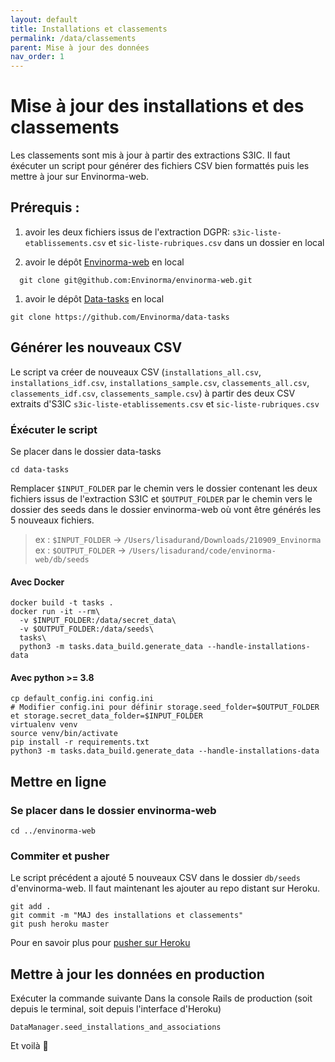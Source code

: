 ```yaml
---
layout: default
title: Installations et classements
permalink: /data/classements
parent: Mise à jour des données
nav_order: 1
---
```


# Mise à jour des installations et des classements

Les classements sont mis à jour à partir des extractions S3IC. Il faut éxécuter un script pour générer des fichiers CSV bien formattés puis les mettre à jour sur Envinorma-web.

## Prérequis :

1. avoir les deux fichiers issus de l'extraction DGPR: `s3ic-liste-etablissements.csv` et `sic-liste-rubriques.csv` dans un dossier en local

2. avoir le dépôt [Envinorma-web](https://github.com/Envinorma/envinorma-web) en local
  ```
    git clone git@github.com:Envinorma/envinorma-web.git
  ```
1. avoir le dépôt [Data-tasks](https://github.com/Envinorma/data-tasks) en local
  ```
  git clone https://github.com/Envinorma/data-tasks
  ```

## Générer les nouveaux CSV

Le script va créer de nouveaux CSV (`installations_all.csv`, `installations_idf.csv`, `installations_sample.csv`, `classements_all.csv`, `classements_idf.csv`, `classements_sample.csv`) à partir des deux CSV extraits d'S3IC `s3ic-liste-etablissements.csv` et `sic-liste-rubriques.csv`

### Éxécuter le script

Se placer dans le dossier data-tasks
```
cd data-tasks
```

Remplacer `$INPUT_FOLDER` par le chemin vers le dossier contenant les deux fichiers issus de l'extraction S3IC et `$OUTPUT_FOLDER` par le chemin vers le dossier des seeds dans le dossier envinorma-web où vont être générés les 5 nouveaux fichiers.

> ex : `$INPUT_FOLDER` -> `/Users/lisadurand/Downloads/210909_Envinorma`\
> ex : `$OUTPUT_FOLDER` -> `/Users/lisadurand/code/envinorma-web/db/seeds`


#### Avec Docker
```
docker build -t tasks .
docker run -it --rm\
  -v $INPUT_FOLDER:/data/secret_data\
  -v $OUTPUT_FOLDER:/data/seeds\
  tasks\
  python3 -m tasks.data_build.generate_data --handle-installations-data
```

#### Avec python >= 3.8
```
cp default_config.ini config.ini
# Modifier config.ini pour définir storage.seed_folder=$OUTPUT_FOLDER et storage.secret_data_folder=$INPUT_FOLDER
virtualenv venv
source venv/bin/activate
pip install -r requirements.txt
python3 -m tasks.data_build.generate_data --handle-installations-data
```

## Mettre en ligne

### Se placer dans le dossier envinorma-web
```
cd ../envinorma-web
```

### Commiter et pusher
Le script précédent a ajouté 5 nouveaux CSV dans le dossier `db/seeds` d'envinorma-web.
Il faut maintenant les ajouter au repo distant sur Heroku.

```
git add .
git commit -m "MAJ des installations et classements"
git push heroku master
```
Pour en savoir plus pour [pusher sur Heroku](https://github.com/Envinorma/envinorma-web/#d%C3%A9ployer-sur-heroku)

## Mettre à jour les données en production

Exécuter la commande suivante Dans la console Rails de production (soit depuis le terminal, soit depuis  l'interface d'Heroku)
```
DataManager.seed_installations_and_associations
```

Et voilà 🎉
